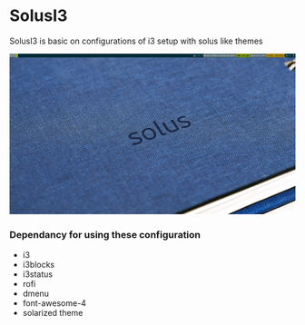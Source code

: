 # SolusI3

SolusI3 is basic on configurations of i3 setup with solus like themes

![i3 Solus](solus-i3.png)

### Dependancy for using these configuration

- i3
- i3blocks
- i3status
- rofi
- dmenu
- font-awesome-4
- solarized theme

